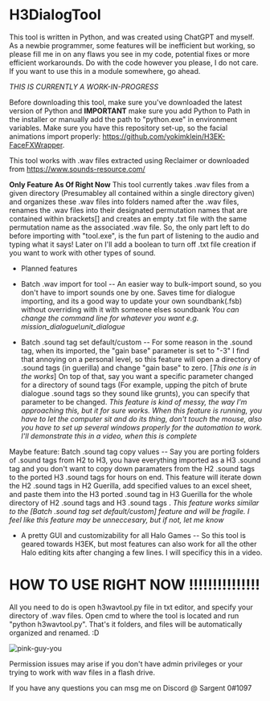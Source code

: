 # H3DialogTool

This tool is written in Python, and was created using ChatGPT and myself. As a newbie programmer, some features will be inefficient but working, so please fill me in on any flaws you see in my code, potential fixes or more efficient workarounds. Do with the code however you please, I do not care. If you want to use this in a module somewhere, go ahead.

*THIS IS CURRENTLY A WORK-IN-PROGRESS*

Before downloading this tool, make sure you've downloaded the latest version of Python and **IMPORTANT** make sure you add Python to Path in the installer or manually add the path to "python.exe" in environment variables. Make sure you have this repository set-up, so the facial animations import properly: https://github.com/yokimklein/H3EK-FaceFXWrapper.

This tool works with .wav files extracted using Reclaimer or downloaded from https://www.sounds-resource.com/

**Only Feature As Of Right Now** This tool currently takes .wav files from a given directory (Presumabley all contained within a single directory given) and organizes these .wav files into folders named after the .wav files, renames the .wav files into their designated permutation names that are contained within brackets[] and creates an empty .txt file with the same permutation name as the associated .wav file. So, the only part left to do before importing with "tool.exe", is the fun part of listening to the audio and typing what it says! Later on I'll add a boolean to turn off .txt file creation if you want to work with other types of sound.

- Planned features

- Batch .wav import for tool -- An easier way to bulk-import sound, so you don't have to import sounds one by one. Saves time for dialogue importing, and its a good way to update your own soundbank(.fsb) without overriding with it with someone elses soundbank *You can change the command line for whatever you want e.g. mission_dialogue\unit_dialogue*

- Batch .sound tag set default/custom -- For some reason in the .sound tag, when its imported, the "gain base" parameter is set to "-3" I find that annoying on a personal level, so this feature will open a directory of .sound tags (in guerilla) and change "gain base" to zero. [*This one is in the works*] On top of that, say you want a specific parameter changed for a directory of sound tags (For example, upping the pitch of brute dialogue .sound tags so they sound like grunts), you can specify that parameter to be changed. *This feature is kind of messy, the way I'm approaching this, but it for sure works. When this feature is running, you have to let the computer sit and do its thing, don't touch the mouse, also you have to set up several windows properly for the automation to work. I'll demonstrate this in a video, when this is complete*

Maybe feature: Batch .sound tag copy values -- Say you are porting folders of .sound tags from H2 to H3, you have everything imported as a H3 .sound tag and you don't want to copy down paramaters from the H2 .sound tags to the ported H3 .sound tags for hours on end. This feature will iterate down the H2 .sound tags in H2 Guerilla, add specified values to an excel sheet, and paste them into the H3 ported .sound tag in H3 Guerilla for the whole directory of H2 .sound tags and H3 .sound tags . *This feature works similar to the [Batch .sound tag set default/custom] feature and will be fragile. I feel like this feature may be unneccesary, but if not, let me know*

- A pretty GUI and customizability for all Halo Games -- So this tool is geared towards H3EK, but most features can also work for all the other Halo editing kits after changing a few lines. I will specificy this in a video.

# HOW TO USE RIGHT NOW !!!!!!!!!!!!!!!

All you need to do is open h3wavtool.py file in txt editor, and specify your directory of .wav files. Open cmd to where the tool is located and run "python h3wavtool.py". That's it folders, and files will be automatically organized and renamed. :D

![pink-guy-you](https://github.com/SargentZero/H3DialogTool/assets/49167469/2b80f042-c189-479f-8f7b-455ee5cdeccf)

Permission issues may arise if you don't have admin privileges or your trying to work with wav files in a flash drive.

If you have any questions you can msg me on Discord @ Sargent 0#1097

